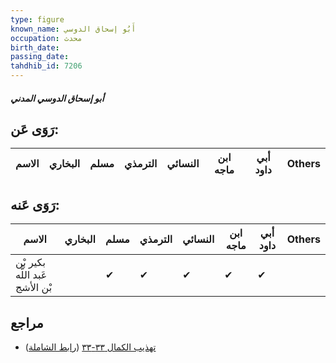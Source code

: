 ```yaml
---
type: figure
known_name: أَبُو إسحاق الدوسي
occupation: محدث
birth_date:
passing_date:
tahdhib_id: 7206
---
```

##### أبو إسحاق الدوسي المدني

## رَوَى عَن:
| الاسم | البخاري | مسلم | الترمذي | النسائي | ابن ماجه | أبي داود | Others |
| ----- | ------- | ---- | ------- | ------- | -------- | -------- | ------ |
## رَوَى عَنه:
| الاسم                          | البخاري | مسلم | الترمذي | النسائي | ابن ماجه | أبي داود | Others |
| ------------------------------ | ------- | ---- | ------- | ------- | -------- | -------- | ------ |
| بكير بْن عَبد اللَّه بْن الأشج |         | ✔    | ✔       | ✔       | ✔        | ✔        |        |
## مراجع
- [تهذيب الكمال ٣٣-٣٣](obsidian://open?vault=Tahdhib-al-Kamal&file=Figures/٧٢٠٦-أبو%20إسحاق%20الدوسي%20المدني) ([رابط الشاملة](https://shamela.ws/book/3722/17704))